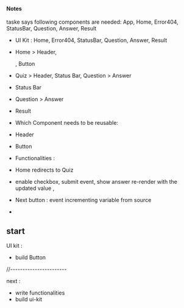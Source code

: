 #### Notes

taske says following components are needed:
App, Home, Error404, StatusBar, Question, Answer, Result

- UI Kit :
  Home, Error404, StatusBar, Question, Answer, Result

- Home > Header, <p> , Button
- Quiz > Header, Status Bar, Question > Answer
- Status Bar
- Question > Answer
- Result

- Which Component needs to be reusable:

- Header
- Button

- Functionalities :

- Home redirects to Quiz
- enable checkbox, submit event, show answer re-render with the updated value ,
- Next button : event incrementing variable from source
-

## start

UI kit :

- build Button

//-----------------------

next :

- write functionalities
- build ui-kit
